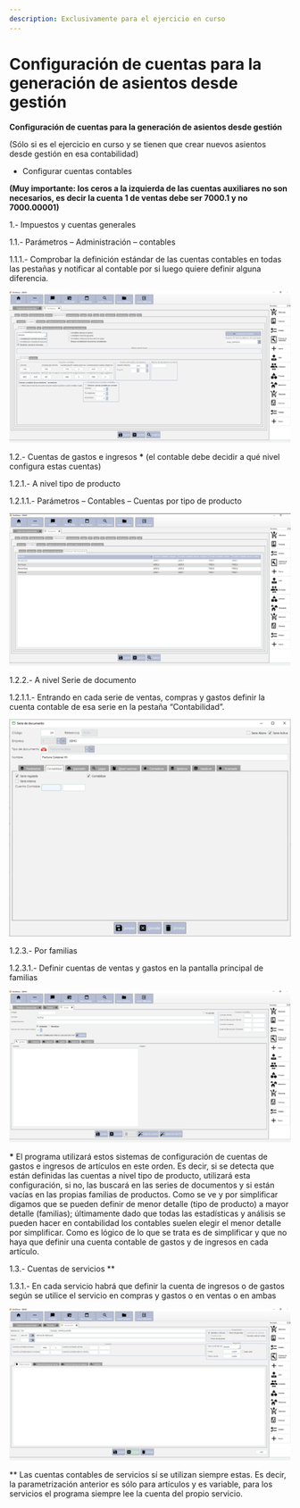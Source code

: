 ```yaml
---
description: Exclusivamente para el ejercicio en curso
---
```


# Configuración de cuentas para la generación de asientos desde gestión

**Configuración de cuentas para la generación de asientos desde gestión**

(Sólo si es el ejercicio en curso y se tienen que crear nuevos asientos desde gestión en esa contabilidad)

* Configurar cuentas contables

**(Muy importante: los ceros a la izquierda de las cuentas auxiliares no son necesarios, es decir la cuenta 1 de ventas debe ser 7000.1 y no 7000.00001)**

1.- Impuestos y cuentas generales

1.1.- Parámetros – Administración – contables

1.1.1.- Comprobar la definición estándar de las cuentas contables en todas las pestañas y notificar al contable por si luego quiere definir alguna diferencia.

![](<../../../.gitbook/assets/imagen (2) (1) (1) (1) (1) (1) (1) (1) (1) (1) (1) (1).png>)

1.2.- Cuentas de gastos e ingresos **\*** (el contable debe decidir a qué nivel configura estas cuentas)

1.2.1.- A nivel tipo de producto

1.2.1.1.- Parámetros – Contables – Cuentas por tipo de producto

![](<../../../.gitbook/assets/imagen (3) (1) (1) (1) (1) (1) (1) (1) (1).png>)

1.2.2.- A nivel Serie de documento

1.2.1.1.- Entrando en cada serie de ventas, compras y gastos definir la cuenta contable de esa serie en la pestaña “Contabilidad”.

![](<../../../.gitbook/assets/imagen (4) (1) (1) (1) (1) (1) (1) (1).png>)

1.2.3.- Por familias

1.2.3.1.- Definir cuentas de ventas y gastos en la pantalla principal de familias

![](<../../../.gitbook/assets/imagen (5) (1) (1) (1) (1) (1) (1).png>)

**\*** El programa utilizará estos sistemas de configuración de cuentas de gastos e ingresos de artículos en este orden. Es decir, si se detecta que están definidas las cuentas a nivel tipo de producto, utilizará esta configuración, si no, las buscará en las series de documentos y si están vacías en las propias familias de productos. Como se ve y por simplificar digamos que se pueden definir de menor detalle (tipo de producto) a mayor detalle (familias); últimamente dado que todas las estadísticas y análisis se pueden hacer en contabilidad los contables suelen elegir el menor detalle por simplificar. Como es lógico de lo que se trata es de simplificar y que no haya que definir una cuenta contable de gastos y de ingresos en cada artículo.

1.3.- Cuentas de servicios \*\*

1.3.1.- En cada servicio habrá que definir la cuenta de ingresos o de gastos según se utilice el servicio en compras y gastos o en ventas o en ambas

![](<../../../.gitbook/assets/imagen (6) (1) (1) (1) (1).png>)

\*\* Las cuentas contables de servicios sí se utilizan siempre estas. Es decir, la parametrización anterior es sólo para artículos y es variable, para los servicios el programa siempre lee la cuenta del propio servicio.
